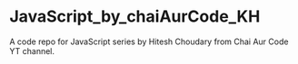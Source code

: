 # JavaScript_by_chaiAurCode_KH
A code repo for JavaScript series by Hitesh Choudary from Chai Aur Code YT channel.
